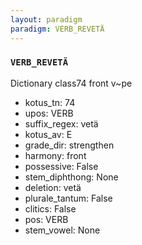```yaml
---
layout: paradigm
paradigm: VERB_REVETÄ
---
```

### ` VERB_REVETÄ `

Dictionary class74 front v~pe
* kotus_tn: 74
* upos: VERB
* suffix_regex: vetä
* kotus_av: E
* grade_dir: strengthen
* harmony: front
* possessive: False
* stem_diphthong: None
* deletion: vetä
* plurale_tantum: False
* clitics: False
* pos: VERB
* stem_vowel: None

